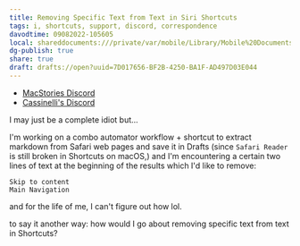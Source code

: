 ```yaml
---
title: Removing Specific Text from Text in Siri Shortcuts
tags: i, shortcuts, support, discord, correspondence
davodtime: 09082022-105605
local: shareddocuments:///private/var/mobile/Library/Mobile%20Documents/iCloud~md~obsidian/Documents/OBSHIDDIAN/drafts/7D017656-BF2B-4250-BA1F-AD497D03E044.md
dg-publish: true
share: true
draft: drafts://open?uuid=7D017656-BF2B-4250-BA1F-AD497D03E044
---
```

- [MacStories Discord](https://canary.discord.com/channels/836622115435184162/837346027144347700/929538296957272064)
- [Cassinelli's Discord](https://canary.discord.com/channels/551914015131959308/551962196138000386/929538225666662430)

I may just be a complete idiot but...

I'm working on a combo automator workflow + shortcut to extract markdown from Safari web pages and save it in Drafts (since `Safari Reader` is still broken in Shortcuts on macOS,) and I'm encountering a certain two lines of text at the beginning of the results which I'd like to remove:
```
Skip to content
Main Navigation
```
and for the life of me, I can't figure out how lol.

to say it another way: how would I go about removing specific text from text in Shortcuts?